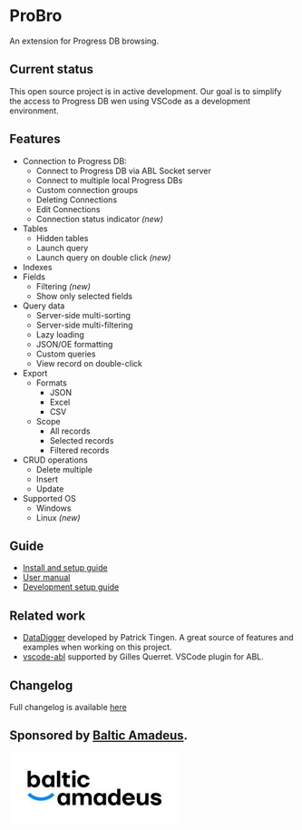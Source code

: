 # ProBro

An extension for Progress DB browsing.

## Current status
This open source project is in active development. Our goal is to simplify the access to Progress DB wen using VSCode as a development environment.

## Features
- Connection to Progress DB:
  - Connect to Progress DB via ABL Socket server
  - Connect to multiple local Progress DBs
  - Custom connection groups
  - Deleting Connections
  - Edit Connections
  - Connection status indicator *(new)*
- Tables
  - Hidden tables
  - Launch query
  - Launch query on double click *(new)*
- Indexes
- Fields
  - Filtering *(new)*
  - Show only selected fields
- Query data
  - Server-side multi-sorting
  - Server-side multi-filtering
  - Lazy loading
  - JSON/OE formatting
  - Custom queries
  - View record on double-click
- Export
  - Formats
    - JSON
    - Excel
    - CSV
  - Scope
    - All records
    - Selected records
    - Filtered records
- CRUD operations
  - Delete multiple
  - Insert
  - Update
- Supported OS
  - Windows
  - Linux *(new)*
## Guide
- [Install and setup guide](resources/markdown/setup.md)
- [User manual](resources/markdown/manual.md)
- [Development setup guide](esources/markdown/dev_env_setup.md)

## Related work
- [DataDigger](https://datadigger.wordpress.com/) developed by Patrick Tingen. A great source of features and examples when working on this project.
- [vscode-abl](https://github.com/Riverside-Software/vscode-abl) supported by Gilles Querret. VSCode plugin for ABL.

## Changelog

Full changelog is available [here](CHANGELOG.md)

## Sponsored by [Baltic Amadeus](https://www.ba.lt/en).

[![BA](resources/images/Balticmadeus_RGB-01.jpg)](https://www.ba.lt/en)<br>
